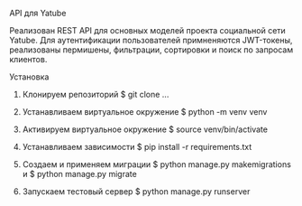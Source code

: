 API для Yatube

Реализован REST API для основных моделей проекта социальной сети Yatube. 
Для аутентификации пользователей примненяются JWT-токены, реализованы пермишены, фильтрации, сортировки и поиск по запросам клиентов.

Установка

1. Клонируем репозиторий 
$ git clone ...

2. Устанавливаем виртуальное окружение
$ python -m venv venv

3. Активируем виртуальное окружение
$ source venv/bin/activate

4. Устанавливаем зависимости
$ pip install -r requirements.txt

5. Создаем и применяем миграции
$ python manage.py makemigrations и $ python manage.py migrate

6. Запускаем тестовый сервер
$ python manage.py runserver
